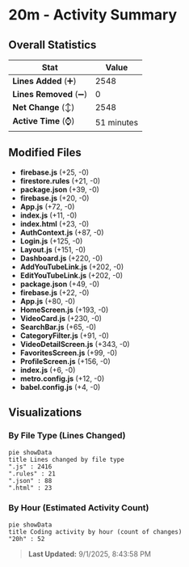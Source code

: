# 20m - Activity Summary 

## Overall Statistics

| Stat                   | Value                                                             |
| ---------------------- | ----------------------------------------------------------------- |
| **Lines Added** (➕)   | 2548                                          |
| **Lines Removed** (➖) | 0                                        |
| **Net Change** (↕)    | 2548                |
| **Active Time** (⌚)   | 51 minutes |


## Modified Files
- **firebase.js** (+25, -0)
- **firestore.rules** (+21, -0)
- **package.json** (+39, -0)
- **firebase.js** (+20, -0)
- **App.js** (+72, -0)
- **index.js** (+11, -0)
- **index.html** (+23, -0)
- **AuthContext.js** (+87, -0)
- **Login.js** (+125, -0)
- **Layout.js** (+151, -0)
- **Dashboard.js** (+220, -0)
- **AddYouTubeLink.js** (+202, -0)
- **EditYouTubeLink.js** (+202, -0)
- **package.json** (+49, -0)
- **firebase.js** (+22, -0)
- **App.js** (+80, -0)
- **HomeScreen.js** (+193, -0)
- **VideoCard.js** (+230, -0)
- **SearchBar.js** (+65, -0)
- **CategoryFilter.js** (+91, -0)
- **VideoDetailScreen.js** (+343, -0)
- **FavoritesScreen.js** (+99, -0)
- **ProfileScreen.js** (+156, -0)
- **index.js** (+6, -0)
- **metro.config.js** (+12, -0)
- **babel.config.js** (+4, -0)

## Visualizations

### By File Type (Lines Changed)

```mermaid
pie showData
title Lines changed by file type
".js" : 2416
".rules" : 21
".json" : 88
".html" : 23
```

### By Hour (Estimated Activity Count)

```mermaid
pie showData
title Coding activity by hour (count of changes)
"20h" : 52
```


> **Last Updated:** 9/1/2025, 8:43:58 PM